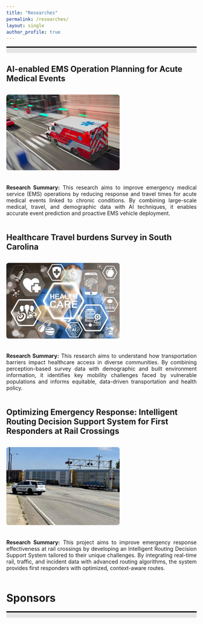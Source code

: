 ```yaml
---
title: "Researches"
permalink: /researches/
layout: single
author_profile: true
---
```

<div style="border-top: 3px solid black;"></div>
<div style="background-color: #e5e5e5; height: 1em; margin-bottom: 1.2em;"></div>


<!-- 第一个项目 -->
<div>
  <h2><b>AI-enabled EMS Operation Planning for Acute Medical Events</b></h2>
</div>

<!-- 主体布局 -->
<div style="display: flex; align-items: flex-start; margin-top: 30px; flex-wrap: wrap; gap: 20px;">

  <!-- 图片区域 -->
  <div style="flex-shrink: 0;">
    <img src="../images/Ambulance.jpg"
         alt="Planning for Ambulance"
         style="width: 300px; height: auto; border-radius: 6px;">
  </div>

  <!-- 文字区域 -->
  <div style="flex: 1; min-width: 300px;">
    <p style="text-align: justify;">
      <strong>Research Summary:</strong> This research aims to improve emergency medical service (EMS) operations by reducing response and travel times for acute medical events linked to chronic conditions. By combining large-scale medical, travel, and demographic data with AI techniques, it enables accurate event prediction and proactive EMS vehicle deployment. 
    </p>
  </div>
</div>


<!-- 第二个项目 -->
<div>
  <h2><b>Healthcare Travel burdens Survey in South Carolina</b></h2>
</div>

<!-- 主体布局 -->
<div style="display: flex; align-items: flex-start; margin-top: 30px; flex-wrap: wrap; gap: 20px;">

  <!-- 图片区域 -->
  <div style="flex-shrink: 0;">
    <img src="../images/healthcare.png"
         alt="Healthcare in South Carolina"
         style="width: 300px; height: auto; border-radius: 6px;">
  </div>

  <!-- 文字区域 -->
  <div style="flex: 1; min-width: 300px;">
    <p style="text-align: justify;">
      <strong>Research Summary:</strong> This research aims to understand how transportation barriers impact healthcare access in diverse communities. By combining perception-based survey data with demographic and built environment information, it identifies key mobility challenges faced by vulnerable populations and informs equitable, data-driven transportation and health policy.
    </p>
  </div>
</div>


<!-- 第三个项目 -->
<div>
 <h2><b>Optimizing Emergency Response: Intelligent Routing Decision Support System for First Responders at Rail Crossings</b></h2>
</div>

<!-- 主体布局 -->
<div style="display: flex; align-items: flex-start; margin-top: 30px; flex-wrap: wrap; gap: 20px;">

  <!-- 图片区域 -->
  <div style="flex-shrink: 0;">
    <img src="../images/Railway.jpg"
         alt="Route Replanning for first responder"
         style="width: 300px; height: auto; border-radius: 6px;">
  </div>

  <!-- 文字区域 -->
  <div style="flex: 1; min-width: 300px;">
    <p style="text-align: justify;">
      <strong>Research Summary:</strong> This project aims to improve emergency response effectiveness at rail crossings by developing an Intelligent Routing Decision Support System tailored to their unique challenges. By integrating real-time rail, traffic, and incident data with advanced routing algorithms, the system provides first responders with optimized, context-aware routes.
    </p>
  </div>
</div>

<h1>Sponsors</h1>
<div style="border-top: 3px solid black;"></div>
<div style="background-color: #e5e5e5; height: 1em; margin-bottom: 1.2em;"></div>


